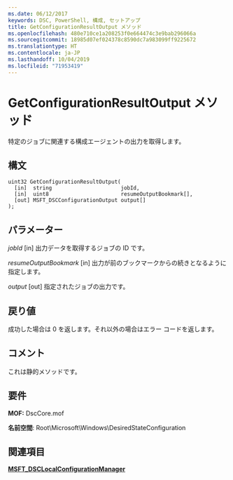 ```yaml
---
ms.date: 06/12/2017
keywords: DSC, PowerShell, 構成, セットアップ
title: GetConfigurationResultOutput メソッド
ms.openlocfilehash: 480e710ce1a208253f0e664474c3e9bab296066a
ms.sourcegitcommit: 18985d07ef024378c8590dc7a983099ff9225672
ms.translationtype: HT
ms.contentlocale: ja-JP
ms.lasthandoff: 10/04/2019
ms.locfileid: "71953419"
---
```

# <a name="getconfigurationresultoutput-method"></a>GetConfigurationResultOutput メソッド

特定のジョブに関連する構成エージェントの出力を取得します。

## <a name="syntax"></a>構文

```mof
uint32 GetConfigurationResultOutput(
  [in]  string                      jobId,
  [in]  uint8                       resumeOutputBookmark[],
  [out] MSFT_DSCConfigurationOutput output[]
);
```

## <a name="parameters"></a>パラメーター

*jobId* \[in\] 出力データを取得するジョブの ID です。

*resumeOutputBookmark* \[in\] 出力が前のブックマークからの続きとなるように指定します。

*output* \[out\] 指定されたジョブの出力です。

## <a name="return-value"></a>戻り値

成功した場合は 0 を返します。それ以外の場合はエラー コードを返します。

## <a name="remarks"></a>コメント

これは静的メソッドです。

## <a name="requirements"></a>要件

**MOF:** DscCore.mof

**名前空間**: Root\Microsoft\Windows\DesiredStateConfiguration

## <a name="see-also"></a>関連項目

[**MSFT_DSCLocalConfigurationManager**](msft-dsclocalconfigurationmanager.md)
